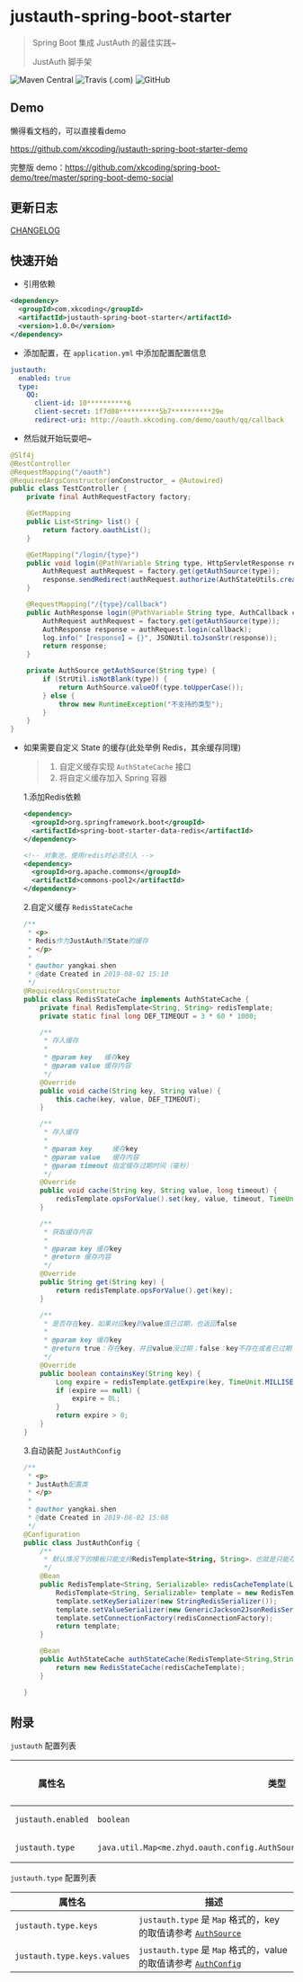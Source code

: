 # justauth-spring-boot-starter

> Spring Boot 集成 JustAuth 的最佳实践~
>
> JustAuth 脚手架

![Maven Central](https://img.shields.io/maven-central/v/com.xkcoding/justauth-spring-boot-starter.svg?color=brightgreen&label=Maven%20Central)
![Travis (.com)](https://img.shields.io/travis/com/xkcoding/justauth-spring-boot-starter.svg?label=Build%20Status)
![GitHub](https://img.shields.io/github/license/xkcoding/justauth-spring-boot-starter.svg)

## Demo

懒得看文档的，可以直接看demo

https://github.com/xkcoding/justauth-spring-boot-starter-demo

完整版 demo：https://github.com/xkcoding/spring-boot-demo/tree/master/spring-boot-demo-social

## 更新日志

[CHANGELOG](./CHANGELOG.md)

## 快速开始

- 引用依赖

```xml
<dependency>
  <groupId>com.xkcoding</groupId>
  <artifactId>justauth-spring-boot-starter</artifactId>
  <version>1.0.0</version>
</dependency>
```

- 添加配置，在 `application.yml` 中添加配置配置信息

```yaml
justauth:
  enabled: true
  type:
    QQ:
      client-id: 10**********6
      client-secret: 1f7d08**********5b7**********29e
      redirect-uri: http://oauth.xkcoding.com/demo/oauth/qq/callback
```

- 然后就开始玩耍吧~

```java
@Slf4j
@RestController
@RequestMapping("/oauth")
@RequiredArgsConstructor(onConstructor_ = @Autowired)
public class TestController {
    private final AuthRequestFactory factory;

    @GetMapping
    public List<String> list() {
        return factory.oauthList();
    }

    @GetMapping("/login/{type}")
    public void login(@PathVariable String type, HttpServletResponse response) throws IOException {
        AuthRequest authRequest = factory.get(getAuthSource(type));
        response.sendRedirect(authRequest.authorize(AuthStateUtils.createState()));
    }

    @RequestMapping("/{type}/callback")
    public AuthResponse login(@PathVariable String type, AuthCallback callback) {
        AuthRequest authRequest = factory.get(getAuthSource(type));
        AuthResponse response = authRequest.login(callback);
        log.info("【response】= {}", JSONUtil.toJsonStr(response));
        return response;
    }

    private AuthSource getAuthSource(String type) {
        if (StrUtil.isNotBlank(type)) {
            return AuthSource.valueOf(type.toUpperCase());
        } else {
            throw new RuntimeException("不支持的类型");
        }
    }
}
```

- 如果需要自定义 State 的缓存(此处举例 Redis，其余缓存同理)

  > 1. 自定义缓存实现 `AuthStateCache` 接口
  > 2. 将自定义缓存加入 Spring 容器

  1.添加Redis依赖

  ```xml
  <dependency>
    <groupId>org.springframework.boot</groupId>
    <artifactId>spring-boot-starter-data-redis</artifactId>
  </dependency>
  
  <!-- 对象池，使用redis时必须引入 -->
  <dependency>
    <groupId>org.apache.commons</groupId>
    <artifactId>commons-pool2</artifactId>
  </dependency>
  ```

  2.自定义缓存 `RedisStateCache`

  ```java
  /**
   * <p>
   * Redis作为JustAuth的State的缓存
   * </p>
   *
   * @author yangkai.shen
   * @date Created in 2019-08-02 15:10
   */
  @RequiredArgsConstructor
  public class RedisStateCache implements AuthStateCache {
      private final RedisTemplate<String, String> redisTemplate;
      private static final long DEF_TIMEOUT = 3 * 60 * 1000;
  
      /**
       * 存入缓存
       *
       * @param key   缓存key
       * @param value 缓存内容
       */
      @Override
      public void cache(String key, String value) {
          this.cache(key, value, DEF_TIMEOUT);
      }
  
      /**
       * 存入缓存
       *
       * @param key     缓存key
       * @param value   缓存内容
       * @param timeout 指定缓存过期时间（毫秒）
       */
      @Override
      public void cache(String key, String value, long timeout) {
          redisTemplate.opsForValue().set(key, value, timeout, TimeUnit.MILLISECONDS);
      }
  
      /**
       * 获取缓存内容
       *
       * @param key 缓存key
       * @return 缓存内容
       */
      @Override
      public String get(String key) {
          return redisTemplate.opsForValue().get(key);
      }
  
      /**
       * 是否存在key，如果对应key的value值已过期，也返回false
       *
       * @param key 缓存key
       * @return true：存在key，并且value没过期；false：key不存在或者已过期
       */
      @Override
      public boolean containsKey(String key) {
          Long expire = redisTemplate.getExpire(key, TimeUnit.MILLISECONDS);
          if (expire == null) {
              expire = 0L;
          }
          return expire > 0;
      }
  }
  ```

  3.自动装配 `JustAuthConfig`

  ```java
  /**
   * <p>
   * JustAuth配置类
   * </p>
   *
   * @author yangkai.shen
   * @date Created in 2019-08-02 15:08
   */
  @Configuration
  public class JustAuthConfig {
      /**
       * 默认情况下的模板只能支持RedisTemplate<String, String>，也就是只能存入字符串，因此支持序列化
       */
      @Bean
      public RedisTemplate<String, Serializable> redisCacheTemplate(LettuceConnectionFactory redisConnectionFactory) {
          RedisTemplate<String, Serializable> template = new RedisTemplate<>();
          template.setKeySerializer(new StringRedisSerializer());
          template.setValueSerializer(new GenericJackson2JsonRedisSerializer());
          template.setConnectionFactory(redisConnectionFactory);
          return template;
      }
  
      @Bean
      public AuthStateCache authStateCache(RedisTemplate<String,String> redisCacheTemplate) {
          return new RedisStateCache(redisCacheTemplate);
      }
  
  }
  ```

## 附录

`justauth` 配置列表

| 属性名             | 类型                                                         | 默认值 | 可选项     | 描述              |
| ------------------ | ------------------------------------------------------------ | ------ | ---------- | ----------------- |
| `justauth.enabled` | `boolean`                                                    | true   | true/false | 是否启用 JustAuth |
| `justauth.type`    | `java.util.Map<me.zhyd.oauth.config.AuthSource,me.zhyd.oauth.config.AuthConfig>` | 无     |            | JustAuth 配置     |

`justauth.type` 配置列表

| 属性名                      | 描述                                                         |
| --------------------------- | ------------------------------------------------------------ |
| `justauth.type.keys`        | `justauth.type` 是 `Map` 格式的，key 的取值请参考 [`AuthSource`](https://github.com/zhangyd-c/JustAuth/blob/master/src/main/java/me/zhyd/oauth/config/AuthSource.java) |
| `justauth.type.keys.values` | `justauth.type` 是 `Map` 格式的，value 的取值请参考 [`AuthConfig`](https://github.com/zhangyd-c/JustAuth/blob/master/src/main/java/me/zhyd/oauth/config/AuthConfig.java) |

